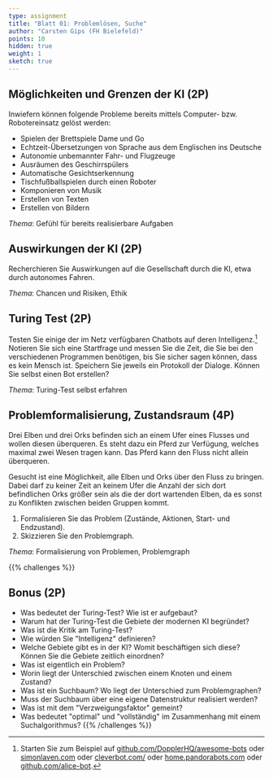 ```yaml
---
type: assignment
title: "Blatt 01: Problemlösen, Suche"
author: "Carsten Gips (FH Bielefeld)"
points: 10
hidden: true
weight: 1
sketch: true
---
```



## Möglichkeiten und Grenzen der KI (2P)

Inwiefern können folgende Probleme bereits mittels Computer- bzw. Robotereinsatz
gelöst werden:

*   Spielen der Brettspiele Dame und Go
*   Echtzeit-Übersetzungen von Sprache aus dem Englischen ins Deutsche
*   Autonomie unbemannter Fahr- und Flugzeuge
*   Ausräumen des Geschirrspülers
*   Automatische Gesichtserkennung
*   Tischfußballspielen durch einen Roboter
*   Komponieren von Musik
*   Erstellen von Texten
*   Erstellen von Bildern

*Thema*: Gefühl für bereits realisierbare Aufgaben



## Auswirkungen der KI (2P)

Recherchieren Sie Auswirkungen auf die Gesellschaft durch die KI, etwa
durch autonomes Fahren.

*Thema*: Chancen und Risiken, Ethik



## Turing Test (2P)

Testen Sie einige der im Netz verfügbaren Chatbots auf deren Intelligenz.[^Links]
Notieren Sie sich eine Startfrage und messen Sie die Zeit, die Sie bei den
verschiedenen Programmen benötigen, bis Sie sicher sagen können, dass es kein
Mensch ist. Speichern Sie jeweils ein Protokoll der Dialoge. Können Sie selbst
einen Bot erstellen?

*Thema*: Turing-Test selbst erfahren

[^Links]: Starten Sie zum Beispiel auf
[github.com/DopplerHQ/awesome-bots](https://github.com/DopplerHQ/awesome-bots#popular-examples-of-bots)
oder [simonlaven.com](https://www.simonlaven.com/)
oder [cleverbot.com/](https://www.cleverbot.com/)
oder [home.pandorabots.com](https://home.pandorabots.com/en/)
oder [github.com/alice-bot](https://github.com/alice-bot).



## Problemformalisierung, Zustandsraum (4P)

Drei Elben und drei Orks befinden sich an einem Ufer eines Flusses und wollen
diesen überqueren. Es steht dazu ein Pferd zur Verfügung, welches maximal zwei
Wesen tragen kann. Das Pferd kann den Fluss nicht allein überqueren.

Gesucht ist eine Möglichkeit, alle Elben und Orks über den Fluss zu bringen.
Dabei darf zu keiner Zeit an keinem Ufer die Anzahl der sich dort befindlichen
Orks größer sein als die der dort wartenden Elben, da es sonst zu Konflikten
zwischen beiden Gruppen kommt.

1.  Formalisieren Sie das Problem (Zustände, Aktionen, Start- und Endzustand).
2.  Skizzieren Sie den Problemgraph.

*Thema*: Formalisierung von Problemen, Problemgraph



{{% challenges %}}
## Bonus (2P)

*   Was bedeutet der Turing-Test? Wie ist er aufgebaut?
*   Warum hat der Turing-Test die Gebiete der modernen KI begründet?
*   Was ist die Kritik am Turing-Test?
*   Wie würden Sie "Intelligenz" definieren?
*   Welche Gebiete gibt es in der KI? Womit beschäftigen sich diese?
    Können Sie die Gebiete zeitlich einordnen?
*   Was ist eigentlich ein Problem?
*   Worin liegt der Unterschied zwischen einem Knoten und einem Zustand?
*   Was ist ein Suchbaum? Wo liegt der Unterschied zum Problemgraphen?
*   Muss der Suchbaum über eine eigene Datenstruktur realisiert werden?
*   Was ist mit dem "Verzweigungsfaktor" gemeint?
*   Was bedeutet "optimal" und "vollständig" im Zusammenhang mit einem
    Suchalgorithmus?
{{% /challenges %}}
